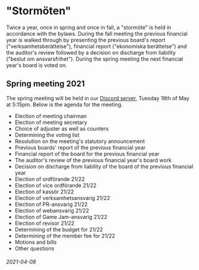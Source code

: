 # "Stormöten"

Twice a year, once in spring and once in fall, a "stormöte" is held in
accordance with the bylaws. During the fall meeting the previous financial year
is walked through by presenting the previous board's report
("verksamhetsberättelse"), financial report ("ekonomiska berättelse") and the
auditor's review followed by a decision on discharge from liability ("beslut om
ansvarsfrihet"). During the spring meeting the next financial year's board is
voted on.

## Spring meeting 2021

The spring meeting will be held in our [Discord
server](https://discord.gg/F8KNV89), Tuesday 18th of May at 5:15pm. Below
is the agenda for the meeting.

- Election of meeting chairman
- Election of meeting secretary
- Choice of adjuster as well as counters
- Determining the voting list
- Resolution on the meeting's statutory announcement
- Previous boards' report of the previous financial year
- Financial report of the board for the previous financial year
- The auditor's review of the previous financial year's board work
- Decision on discharge from liability of the board of the previous financial year
- Election of ordförande 21/22
- Election of vice ordförande 21/22
- Election of kassör 21/22
- Election of verksamhetsansvarig 21/22
- Election of PR-ansvarig 21/22
- Election of webansvarig 21/22
- Election of Game Jam-ansvarig 21/22
- Election of revisor 21/22
- Determining of the budget for 21/22
- Determining of the member fee for 21/22
- Motions and bills
- Other questions

###### 2021-04-08
